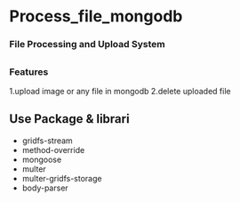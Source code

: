 # Process_file_mongodb

### File Processing and Upload System
## 
### Features
1.upload image or any file in mongodb 
2.delete uploaded file

## Use Package &  librari
-  gridfs-stream
- method-override
- mongoose 
- multer
- multer-gridfs-storage
- body-parser

